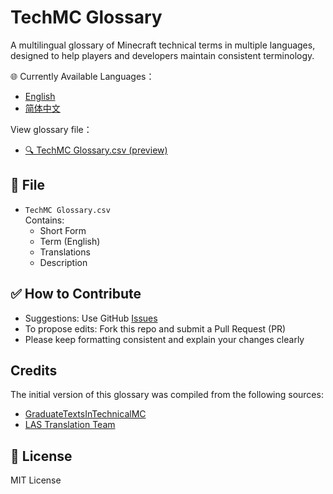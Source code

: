 # TechMC Glossary

A multilingual glossary of Minecraft technical terms in multiple languages, designed to help players and developers maintain consistent terminology.

🌐 Currently Available Languages：

- [English](README.md)
- [简体中文](README.zh.md)

View glossary file：
- [🔍 TechMC Glossary.csv (preview)](https://github.com/DuskScorpio/TechMC-Glossary/blob/main/TechMC%20Glossary.csv)

## 📄 File

- `TechMC Glossary.csv`  
  Contains:
  - Short Form
  - Term (English)
  - Translations
  - Description

## ✅ How to Contribute

- Suggestions: Use GitHub [Issues](https://github.com/DuskScorpio/TechMC-Glossary/issues)
- To propose edits: Fork this repo and submit a Pull Request (PR)
- Please keep formatting consistent and explain your changes clearly

## Credits
The initial version of this glossary was compiled from the following sources:
- [GraduateTextsInTechnicalMC](https://github.com/tanhHeng/GraduateTextsInTechnicalMC)
- [LAS Translation Team](https://www.youtube.com/@redstonevideotranslation5478)

## 📜 License

MIT License
